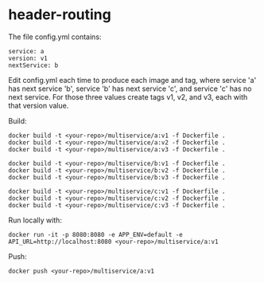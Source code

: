 # header-routing


The file config.yml contains:
```
service: a
version: v1
nextService: b
```

Edit config.yml each time to produce each image and tag, where service 'a' has next service 'b', service 'b' has next service 'c', and service 'c' has no next service. For those three values create tags v1, v2, and v3, each with that version value.

Build:
```
docker build -t <your-repo>/multiservice/a:v1 -f Dockerfile .
docker build -t <your-repo>/multiservice/a:v2 -f Dockerfile .
docker build -t <your-repo>/multiservice/a:v3 -f Dockerfile .

docker build -t <your-repo>/multiservice/b:v1 -f Dockerfile .
docker build -t <your-repo>/multiservice/b:v2 -f Dockerfile .
docker build -t <your-repo>/multiservice/b:v3 -f Dockerfile .

docker build -t <your-repo>/multiservice/c:v1 -f Dockerfile .
docker build -t <your-repo>/multiservice/c:v2 -f Dockerfile .
docker build -t <your-repo>/multiservice/c:v3 -f Dockerfile .
```

Run locally with: 
```
docker run -it -p 8080:8080 -e APP_ENV=default -e API_URL=http://localhost:8080 <your-repo>/multiservice/a:v1
```

Push: 
```
docker push <your-repo>/multiservice/a:v1
```
